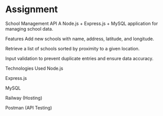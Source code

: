# Assignment

School Management API
A Node.js + Express.js + MySQL application for managing school data.

Features
Add new schools with name, address, latitude, and longitude.

Retrieve a list of schools sorted by proximity to a given location.

Input validation to prevent duplicate entries and ensure data accuracy.

Technologies Used
Node.js

Express.js

MySQL

Railway (Hosting)

Postman (API Testing)
